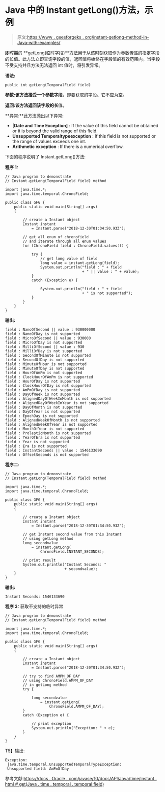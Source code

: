 # Java 中的 Instant getLong()方法，示例

> 原文:[https://www . geesforgeks . org/instant-getlong-method-in-Java-with-examples/](https://www.geeksforgeeks.org/instant-getlong-method-in-java-with-examples/)

**即时类**的 **getLong(临时字段)**方法用于从该时刻获取作为参数传递的指定字段的长值。此方法立即查询字段的值，返回值将始终在字段值的有效范围内。当字段不受支持并且方法无法返回 int 值时，将引发异常。

**语法:**

```
public int getLong(TemporalField field)
```

**参数:**该方法接受一个参数**字段**，即要获取的字段。它不应为空。

**返回:**该方法返回该字段的**长**值。

**异常:**此方法抛出以下异常:

*   **[Date and Time Exception]** : If the value of this field cannot be obtained or it is beyond the valid range of this field.
*   **Unsupported Temporaltypeexception** : If this field is not supported or the range of values exceeds one int.
*   **Arithmetic exception** : If there is a numerical overflow.

下面的程序说明了 Instant.getLong()方法:

**程序 1:**

```
// Java program to demonstrate
// Instant.getLong(TemporalField field) method

import java.time.*;
import java.time.temporal.ChronoField;

public class GFG {
    public static void main(String[] args)
    {

        // create a Instant object
        Instant instant
            = Instant.parse("2018-12-30T01:34:50.93Z");

        // get all enum of chronofield
        // and iterate through all enum values
        for (ChronoField field : ChronoField.values()) {

            try {
                // get long value of field
                long value = instant.getLong(field);
                System.out.println("field : " + field
                                   + " || value : " + value);
            }
            catch (Exception e) {

                System.out.println("field : " + field
                                   + " is not supported");
            }
        }
    }
}
```

**输出:**

```
field : NanoOfSecond || value : 930000000
field : NanoOfDay is not supported
field : MicroOfSecond || value : 930000
field : MicroOfDay is not supported
field : MilliOfSecond || value : 930
field : MilliOfDay is not supported
field : SecondOfMinute is not supported
field : SecondOfDay is not supported
field : MinuteOfHour is not supported
field : MinuteOfDay is not supported
field : HourOfAmPm is not supported
field : ClockHourOfAmPm is not supported
field : HourOfDay is not supported
field : ClockHourOfDay is not supported
field : AmPmOfDay is not supported
field : DayOfWeek is not supported
field : AlignedDayOfWeekInMonth is not supported
field : AlignedDayOfWeekInYear is not supported
field : DayOfMonth is not supported
field : DayOfYear is not supported
field : EpochDay is not supported
field : AlignedWeekOfMonth is not supported
field : AlignedWeekOfYear is not supported
field : MonthOfYear is not supported
field : ProlepticMonth is not supported
field : YearOfEra is not supported
field : Year is not supported
field : Era is not supported
field : InstantSeconds || value : 1546133690
field : OffsetSeconds is not supported

```

**程序二:**

```
// Java program to demonstrate
// Instant.getLong(TemporalField field) method

import java.time.*;
import java.time.temporal.ChronoField;

public class GFG {
    public static void main(String[] args)
    {

        // create a Instant object
        Instant instant
            = Instant.parse("2018-12-30T01:34:50.93Z");

        // get Instant second value from this Instant
        // using getLong method
        long secondvalue
            = instant.getLong(
                ChronoField.INSTANT_SECONDS);

        // print result
        System.out.println("Instant Seconds: "
                           + secondvalue);
    }
}
```

**输出:**

```
Instant Seconds: 1546133690

```

**程序 3:** 获取不支持的临时异常

```
// Java program to demonstrate
// Instant.getLong(TemporalField field) method

import java.time.*;
import java.time.temporal.ChronoField;

public class GFG {
    public static void main(String[] args)
    {

        // create a Instant object
        Instant instant
            = Instant.parse("2018-12-30T01:34:50.93Z");

        // try to find AMPM_OF_DAY
        // using ChronoField.AMPM_OF_DAY
        // in getLong method
        try {

            long secondvalue
                = instant.getLong(
                    ChronoField.AMPM_OF_DAY);
        }
        catch (Exception e) {

            // print exception
            System.out.println("Exception: " + e);
        }
    }
}
```

T5】输出:

```
Exception:
 java.time.temporal.UnsupportedTemporalTypeException:
 Unsupported field: AmPmOfDay

```

参考文献:[https://docs . Oracle . com/javase/10/docs/API/Java/time/instant . html # get(Java . time . temporal . temporal field)](https://docs.oracle.com/javase/10/docs/api/java/time/Instant.html#getLong(java.time.temporal.TemporalField))